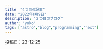 ```yaml
---
title: "4つ目の記事"
date: "2022年8月9日"
description: "３つ目のブログ"
author: "yoko"
tags: ["astro","blog","programming","next"]
---
```


投稿日：23-12-25




